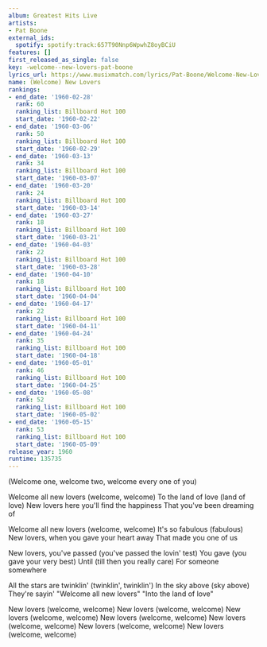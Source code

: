 ```yaml
---
album: Greatest Hits Live
artists:
- Pat Boone
external_ids:
  spotify: spotify:track:657T90Nnp6WpwhZ8oyBCiU
features: []
first_released_as_single: false
key: -welcome--new-lovers-pat-boone
lyrics_url: https://www.musixmatch.com/lyrics/Pat-Boone/Welcome-New-Lovers
name: (Welcome) New Lovers
rankings:
- end_date: '1960-02-28'
  rank: 60
  ranking_list: Billboard Hot 100
  start_date: '1960-02-22'
- end_date: '1960-03-06'
  rank: 50
  ranking_list: Billboard Hot 100
  start_date: '1960-02-29'
- end_date: '1960-03-13'
  rank: 34
  ranking_list: Billboard Hot 100
  start_date: '1960-03-07'
- end_date: '1960-03-20'
  rank: 24
  ranking_list: Billboard Hot 100
  start_date: '1960-03-14'
- end_date: '1960-03-27'
  rank: 18
  ranking_list: Billboard Hot 100
  start_date: '1960-03-21'
- end_date: '1960-04-03'
  rank: 22
  ranking_list: Billboard Hot 100
  start_date: '1960-03-28'
- end_date: '1960-04-10'
  rank: 18
  ranking_list: Billboard Hot 100
  start_date: '1960-04-04'
- end_date: '1960-04-17'
  rank: 22
  ranking_list: Billboard Hot 100
  start_date: '1960-04-11'
- end_date: '1960-04-24'
  rank: 35
  ranking_list: Billboard Hot 100
  start_date: '1960-04-18'
- end_date: '1960-05-01'
  rank: 46
  ranking_list: Billboard Hot 100
  start_date: '1960-04-25'
- end_date: '1960-05-08'
  rank: 52
  ranking_list: Billboard Hot 100
  start_date: '1960-05-02'
- end_date: '1960-05-15'
  rank: 53
  ranking_list: Billboard Hot 100
  start_date: '1960-05-09'
release_year: 1960
runtime: 135735
---
```

(Welcome one, welcome two, welcome every one of you)

Welcome all new lovers (welcome, welcome)
To the land of love (land of love)
New lovers here you'll find the happiness
That you've been dreaming of

Welcome all new lovers (welcome, welcome)
It's so fabulous (fabulous)
New lovers, when you gave your heart away
That made you one of us

New lovers, you've passed (you've passed the lovin' test)
You gave (you gave your very best)
Until (till then you really care)
For someone somewhere

All the stars are twinklin' (twinklin', twinklin')
In the sky above (sky above)
They're sayin' "Welcome all new lovers"
"Into the land of love"

New lovers (welcome, welcome)
New lovers (welcome, welcome)
New lovers (welcome, welcome)
New lovers (welcome, welcome)
New lovers (welcome, welcome)
New lovers (welcome, welcome)
New lovers (welcome, welcome)
